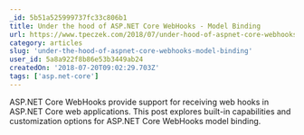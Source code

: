 ```yaml
---
_id: 5b51a525999737fc33c806b1
title: Under the hood of ASP.NET Core WebHooks - Model Binding
url: https://www.tpeczek.com/2018/07/under-hood-of-aspnet-core-webhooks_19.html
category: articles
slug: 'under-the-hood-of-aspnet-core-webhooks-model-binding'
user_id: 5a8a922f8b86e53b3449ab24
createdOn: '2018-07-20T09:02:29.703Z'
tags: ['asp.net-core']
---
```


ASP.NET Core WebHooks provide support for receiving web hooks in ASP.NET Core web applications. This post explores built-in capabilities and customization options for ASP.NET Core WebHooks model binding.
